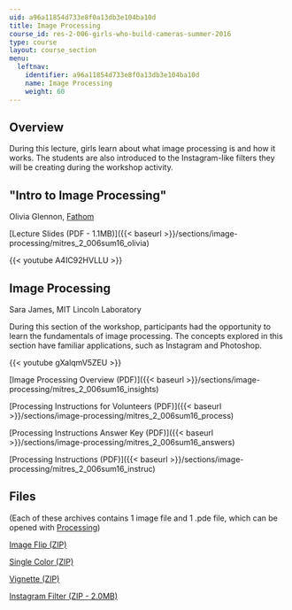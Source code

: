 ```yaml
---
uid: a96a11854d733e8f0a13db3e104ba10d
title: Image Processing
course_id: res-2-006-girls-who-build-cameras-summer-2016
type: course
layout: course_section
menu:
  leftnav:
    identifier: a96a11854d733e8f0a13db3e104ba10d
    name: Image Processing
    weight: 60
---
```


Overview
--------

During this lecture, girls learn about what image processing is and how it works. The students are also introduced to the Instagram-like filters they will be creating during the workshop activity.

"Intro to Image Processing"
---------------------------

Olivia Glennon, [Fathom](https://fathom.info/)

[Lecture Slides (PDF - 1.1MB)]({{< baseurl >}}/sections/image-processing/mitres_2_006sum16_olivia)

{{< youtube A4IC92HVLLU >}}

Image Processing
----------------

Sara James, MIT Lincoln Laboratory

During this section of the workshop, participants had the opportunity to learn the fundamentals of image processing. The concepts explored in this section have familiar applications, such as Instagram and Photoshop.

{{< youtube gXalqmV5ZEU >}}

[Image Processing Overview (PDF)]({{< baseurl >}}/sections/image-processing/mitres_2_006sum16_insights)

[Processing Instructions for Volunteers (PDF)]({{< baseurl >}}/sections/image-processing/mitres_2_006sum16_process)

[Processing Instructions Answer Key (PDF)]({{< baseurl >}}/sections/image-processing/mitres_2_006sum16_answers)

[Processing Instructions (PDF)]({{< baseurl >}}/sections/image-processing/mitres_2_006sum16_instruc)

Files
-----

(Each of these archives contains 1 image file and 1 .pde file, which can be opened with [Processing](https://www.processing.org/))

[Image Flip (ZIP)](https://open-learning-course-data-production.s3.amazonaws.com/res-2-006-girls-who-build-cameras-summer-2016/53cb4be53f405d96cbec8bb1a6832172_image_flip.zip)

[Single Color (ZIP)](https://open-learning-course-data-production.s3.amazonaws.com/res-2-006-girls-who-build-cameras-summer-2016/f66dc694cf3178a2fc708e7951ec39a2_single_color.zip)

[Vignette (ZIP)](https://open-learning-course-data-production.s3.amazonaws.com/res-2-006-girls-who-build-cameras-summer-2016/cfeec47971aa8d218ed36e49d7714894_vignette.zip)

[Instagram Filter (ZIP - 2.0MB)](https://open-learning-course-data-production.s3.amazonaws.com/res-2-006-girls-who-build-cameras-summer-2016/2746e970cf6552755b133775d1824bef_Instagram_filter.zip)